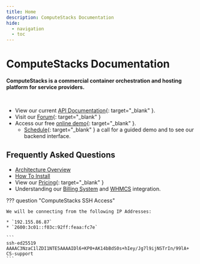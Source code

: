 ```yaml
---
title: Home
description: ComputeStacks Documentation
hide:
  - navigation
  - toc
---
```

# ComputeStacks Documentation

**ComputeStacks is a commercial container orchestration and hosting platform for service providers.**

<br>

* View our current [API Documentation](https://demo.computestacks.net/documentation/api){: target="_blank" }.
* Visit our [Forum](https://forum.computestacks.com){: target="_blank" }
* Access our free [online demo](https://demo.computestacks.net){: target="_blank" }.
    * [Schedule](https://www.computestacks.com/demo){: target="_blank" } a call for a guided demo and to see our backend interface.

## Frequently Asked Questions

* [Architecture Overview](getting_started/architecture_overview.md)
* [How To Install](getting_started/installation/0_requirements.md)
* View our [Pricing](https://www.computestacks.com/pricing){: target="_blank" }
* Understanding our [Billing System](admin_guide/billing/index.md) and [WHMCS](getting_started/integrations/whmcs_plugin.md) integration.

??? question "ComputeStacks SSH Access"

    We will be connecting from the following IP Addresses:
    
    * `192.155.86.87`
    * `2600:3c01::f03c:92ff:feaa:fc7e`

    ```
    ssh-ed25519 AAAAC3NzaC1lZDI1NTE5AAAAIDl6+KP0+AK14bBdS0s+hIey/Jg7l9ijNSTrIn/99lA+ CS-support
    ```
